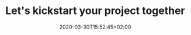 ---
title: Let's kickstart your project together
description: From training to custom development, discover how we can help you.
date: 2020-03-30T15:52:45+02:00
draft: false
layout: service
---